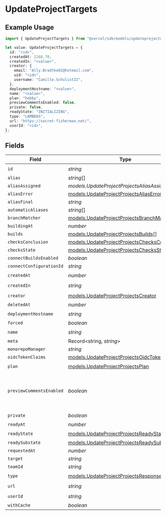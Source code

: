 # UpdateProjectTargets

## Example Usage

```typescript
import { UpdateProjectTargets } from "@vercel/sdk/models/updateprojectop.js";

let value: UpdateProjectTargets = {
  id: "<id>",
  createdAt: 2168.70,
  createdIn: "<value>",
  creator: {
    email: "Ally.Bradtke82@hotmail.com",
    uid: "<id>",
    username: "Camille.Schulist22",
  },
  deploymentHostname: "<value>",
  name: "<value>",
  plan: "hobby",
  previewCommentsEnabled: false,
  private: false,
  readyState: "INITIALIZING",
  type: "LAMBDAS",
  url: "https://secret-fisherman.net/",
  userId: "<id>",
};
```

## Fields

| Field                                                                                              | Type                                                                                               | Required                                                                                           | Description                                                                                        | Example                                                                                            |
| -------------------------------------------------------------------------------------------------- | -------------------------------------------------------------------------------------------------- | -------------------------------------------------------------------------------------------------- | -------------------------------------------------------------------------------------------------- | -------------------------------------------------------------------------------------------------- |
| `id`                                                                                               | *string*                                                                                           | :heavy_check_mark:                                                                                 | N/A                                                                                                |                                                                                                    |
| `alias`                                                                                            | *string*[]                                                                                         | :heavy_minus_sign:                                                                                 | N/A                                                                                                |                                                                                                    |
| `aliasAssigned`                                                                                    | *models.UpdateProjectProjectsAliasAssigned*                                                        | :heavy_minus_sign:                                                                                 | N/A                                                                                                |                                                                                                    |
| `aliasError`                                                                                       | [models.UpdateProjectProjectsAliasError](../models/updateprojectprojectsaliaserror.md)             | :heavy_minus_sign:                                                                                 | N/A                                                                                                |                                                                                                    |
| `aliasFinal`                                                                                       | *string*                                                                                           | :heavy_minus_sign:                                                                                 | N/A                                                                                                |                                                                                                    |
| `automaticAliases`                                                                                 | *string*[]                                                                                         | :heavy_minus_sign:                                                                                 | N/A                                                                                                |                                                                                                    |
| `branchMatcher`                                                                                    | [models.UpdateProjectProjectsBranchMatcher](../models/updateprojectprojectsbranchmatcher.md)       | :heavy_minus_sign:                                                                                 | N/A                                                                                                |                                                                                                    |
| `buildingAt`                                                                                       | *number*                                                                                           | :heavy_minus_sign:                                                                                 | N/A                                                                                                |                                                                                                    |
| `builds`                                                                                           | [models.UpdateProjectProjectsBuilds](../models/updateprojectprojectsbuilds.md)[]                   | :heavy_minus_sign:                                                                                 | N/A                                                                                                |                                                                                                    |
| `checksConclusion`                                                                                 | [models.UpdateProjectProjectsChecksConclusion](../models/updateprojectprojectschecksconclusion.md) | :heavy_minus_sign:                                                                                 | N/A                                                                                                |                                                                                                    |
| `checksState`                                                                                      | [models.UpdateProjectProjectsChecksState](../models/updateprojectprojectschecksstate.md)           | :heavy_minus_sign:                                                                                 | N/A                                                                                                |                                                                                                    |
| `connectBuildsEnabled`                                                                             | *boolean*                                                                                          | :heavy_minus_sign:                                                                                 | N/A                                                                                                |                                                                                                    |
| `connectConfigurationId`                                                                           | *string*                                                                                           | :heavy_minus_sign:                                                                                 | N/A                                                                                                |                                                                                                    |
| `createdAt`                                                                                        | *number*                                                                                           | :heavy_check_mark:                                                                                 | N/A                                                                                                |                                                                                                    |
| `createdIn`                                                                                        | *string*                                                                                           | :heavy_check_mark:                                                                                 | N/A                                                                                                |                                                                                                    |
| `creator`                                                                                          | [models.UpdateProjectProjectsCreator](../models/updateprojectprojectscreator.md)                   | :heavy_check_mark:                                                                                 | N/A                                                                                                |                                                                                                    |
| `deletedAt`                                                                                        | *number*                                                                                           | :heavy_minus_sign:                                                                                 | N/A                                                                                                |                                                                                                    |
| `deploymentHostname`                                                                               | *string*                                                                                           | :heavy_check_mark:                                                                                 | N/A                                                                                                |                                                                                                    |
| `forced`                                                                                           | *boolean*                                                                                          | :heavy_minus_sign:                                                                                 | N/A                                                                                                |                                                                                                    |
| `name`                                                                                             | *string*                                                                                           | :heavy_check_mark:                                                                                 | N/A                                                                                                |                                                                                                    |
| `meta`                                                                                             | Record<string, *string*>                                                                           | :heavy_minus_sign:                                                                                 | N/A                                                                                                |                                                                                                    |
| `monorepoManager`                                                                                  | *string*                                                                                           | :heavy_minus_sign:                                                                                 | N/A                                                                                                |                                                                                                    |
| `oidcTokenClaims`                                                                                  | [models.UpdateProjectProjectsOidcTokenClaims](../models/updateprojectprojectsoidctokenclaims.md)   | :heavy_minus_sign:                                                                                 | N/A                                                                                                |                                                                                                    |
| `plan`                                                                                             | [models.UpdateProjectProjectsPlan](../models/updateprojectprojectsplan.md)                         | :heavy_check_mark:                                                                                 | N/A                                                                                                |                                                                                                    |
| `previewCommentsEnabled`                                                                           | *boolean*                                                                                          | :heavy_minus_sign:                                                                                 | Whether or not preview comments are enabled for the deployment                                     | false                                                                                              |
| `private`                                                                                          | *boolean*                                                                                          | :heavy_check_mark:                                                                                 | N/A                                                                                                |                                                                                                    |
| `readyAt`                                                                                          | *number*                                                                                           | :heavy_minus_sign:                                                                                 | N/A                                                                                                |                                                                                                    |
| `readyState`                                                                                       | [models.UpdateProjectProjectsReadyState](../models/updateprojectprojectsreadystate.md)             | :heavy_check_mark:                                                                                 | N/A                                                                                                |                                                                                                    |
| `readySubstate`                                                                                    | [models.UpdateProjectProjectsReadySubstate](../models/updateprojectprojectsreadysubstate.md)       | :heavy_minus_sign:                                                                                 | N/A                                                                                                |                                                                                                    |
| `requestedAt`                                                                                      | *number*                                                                                           | :heavy_minus_sign:                                                                                 | N/A                                                                                                |                                                                                                    |
| `target`                                                                                           | *string*                                                                                           | :heavy_minus_sign:                                                                                 | N/A                                                                                                |                                                                                                    |
| `teamId`                                                                                           | *string*                                                                                           | :heavy_minus_sign:                                                                                 | N/A                                                                                                |                                                                                                    |
| `type`                                                                                             | [models.UpdateProjectProjectsResponseType](../models/updateprojectprojectsresponsetype.md)         | :heavy_check_mark:                                                                                 | N/A                                                                                                |                                                                                                    |
| `url`                                                                                              | *string*                                                                                           | :heavy_check_mark:                                                                                 | N/A                                                                                                |                                                                                                    |
| `userId`                                                                                           | *string*                                                                                           | :heavy_check_mark:                                                                                 | N/A                                                                                                |                                                                                                    |
| `withCache`                                                                                        | *boolean*                                                                                          | :heavy_minus_sign:                                                                                 | N/A                                                                                                |                                                                                                    |